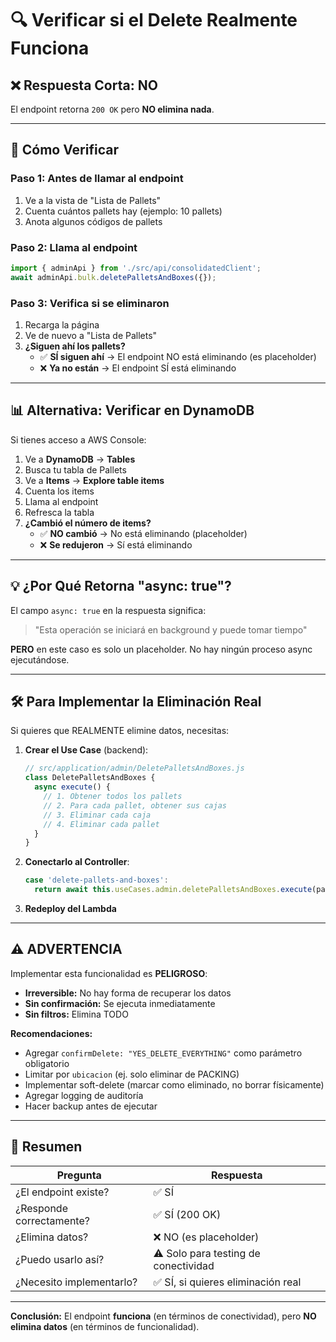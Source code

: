 # 🔍 Verificar si el Delete Realmente Funciona

## ❌ Respuesta Corta: NO

El endpoint retorna `200 OK` pero **NO elimina nada**.

---

## 🧪 Cómo Verificar

### Paso 1: Antes de llamar al endpoint

1. Ve a la vista de "Lista de Pallets"
2. Cuenta cuántos pallets hay (ejemplo: 10 pallets)
3. Anota algunos códigos de pallets

### Paso 2: Llama al endpoint

```javascript
import { adminApi } from './src/api/consolidatedClient';
await adminApi.bulk.deletePalletsAndBoxes({});
```

### Paso 3: Verifica si se eliminaron

1. Recarga la página
2. Ve de nuevo a "Lista de Pallets"
3. **¿Siguen ahí los pallets?**
   - ✅ **SÍ siguen ahí** → El endpoint NO está eliminando (es placeholder)
   - ❌ **Ya no están** → El endpoint SÍ está eliminando

---

## 📊 Alternativa: Verificar en DynamoDB

Si tienes acceso a AWS Console:

1. Ve a **DynamoDB** → **Tables**
2. Busca tu tabla de Pallets
3. Ve a **Items** → **Explore table items**
4. Cuenta los items
5. Llama al endpoint
6. Refresca la tabla
7. **¿Cambió el número de items?**
   - ✅ **NO cambió** → No está eliminando (placeholder)
   - ❌ **Se redujeron** → Sí está eliminando

---

## 💡 ¿Por Qué Retorna "async: true"?

El campo `async: true` en la respuesta significa:

> "Esta operación se iniciará en background y puede tomar tiempo"

**PERO** en este caso es solo un placeholder. No hay ningún proceso async ejecutándose.

---

## 🛠️ Para Implementar la Eliminación Real

Si quieres que REALMENTE elimine datos, necesitas:

1. **Crear el Use Case** (backend):
   ```javascript
   // src/application/admin/DeletePalletsAndBoxes.js
   class DeletePalletsAndBoxes {
     async execute() {
       // 1. Obtener todos los pallets
       // 2. Para cada pallet, obtener sus cajas
       // 3. Eliminar cada caja
       // 4. Eliminar cada pallet
     }
   }
   ```

2. **Conectarlo al Controller**:
   ```javascript
   case 'delete-pallets-and-boxes':
     return await this.useCases.admin.deletePalletsAndBoxes.execute(params);
   ```

3. **Redeploy del Lambda**

---

## ⚠️ ADVERTENCIA

Implementar esta funcionalidad es **PELIGROSO**:

- **Irreversible:** No hay forma de recuperar los datos
- **Sin confirmación:** Se ejecuta inmediatamente
- **Sin filtros:** Elimina TODO

**Recomendaciones:**
- Agregar `confirmDelete: "YES_DELETE_EVERYTHING"` como parámetro obligatorio
- Limitar por `ubicacion` (ej. solo eliminar de PACKING)
- Implementar soft-delete (marcar como eliminado, no borrar físicamente)
- Agregar logging de auditoría
- Hacer backup antes de ejecutar

---

## 📝 Resumen

| Pregunta | Respuesta |
|----------|-----------|
| ¿El endpoint existe? | ✅ SÍ |
| ¿Responde correctamente? | ✅ SÍ (200 OK) |
| ¿Elimina datos? | ❌ NO (es placeholder) |
| ¿Puedo usarlo así? | ⚠️ Solo para testing de conectividad |
| ¿Necesito implementarlo? | ✅ SÍ, si quieres eliminación real |

---

**Conclusión:** El endpoint **funciona** (en términos de conectividad), pero **NO elimina datos** (en términos de funcionalidad).


